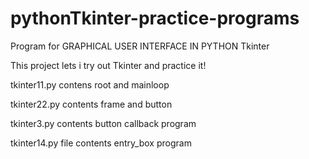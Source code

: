 # pythonTkinter-practice-programs

Program for GRAPHICAL USER INTERFACE IN PYTHON Tkinter

This project lets i try out Tkinter and practice it!
 
tkinter11.py contens root and mainloop

tkinter22.py contents frame and button

tkinter3.py contents button callback program 

tkinter14.py file contents entry_box program
